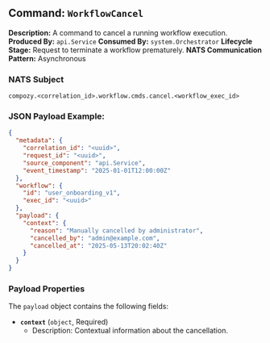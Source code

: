## Command: `WorkflowCancel`

**Description:** A command to cancel a running workflow execution.
**Produced By:** `api.Service`
**Consumed By:** `system.Orchestrator`
**Lifecycle Stage:** Request to terminate a workflow prematurely.
**NATS Communication Pattern:** Asynchronous

### NATS Subject

`compozy.<correlation_id>.workflow.cmds.cancel.<workflow_exec_id>`

### JSON Payload Example:

```json
{
  "metadata": {
    "correlation_id": "<uuid>",
    "request_id": "<uuid>",
    "source_component": "api.Service",
    "event_timestamp": "2025-01-01T12:00:00Z"
  },
  "workflow": {
    "id": "user_onboarding_v1",
    "exec_id": "<uuid>"
  },
  "payload": {
    "context": {
      "reason": "Manually cancelled by administrator",
      "cancelled_by": "admin@example.com",
      "cancelled_at": "2025-05-13T20:02:40Z"
    }
  }
}
```

### Payload Properties

The `payload` object contains the following fields:
-   **`context`** (`object`, Required)
    -   Description: Contextual information about the cancellation.
